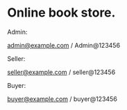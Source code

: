 # Online book store.

Admin:

admin@example.com / Admin@123456

Seller:

seller@example.com / seller@123456

Buyer:

buyer@example.com / buyer@123456

